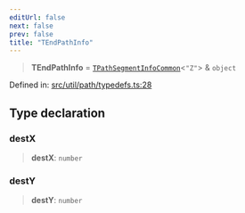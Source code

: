 ```yaml
---
editUrl: false
next: false
prev: false
title: "TEndPathInfo"
---
```


> **TEndPathInfo** = [`TPathSegmentInfoCommon`](/api/type-aliases/tpathsegmentinfocommon/)\<`"Z"`\> & `object`

Defined in: [src/util/path/typedefs.ts:28](https://github.com/fabricjs/fabric.js/blob/b4f67b1cfd353d0e2763b168e07bce6b67895452/src/util/path/typedefs.ts#L28)

## Type declaration

### destX

> **destX**: `number`

### destY

> **destY**: `number`
